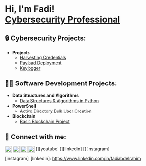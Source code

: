 <h1>Hi, I'm Fadi! <br/><a href="https://www.linkedin.com/in/fadi-a-92082a199/">Cybersecurity Professional</a>
  
<h2>🔒 Cybersecurity Projects:</h2>

- <b>Projects</b>
  - [Harvesting Credentials](https://github.com/fadiabdelrahim/Harvesting-Credentials)
  - [Payload Deployment](https://github.com/fadiabdelrahim/Payload-Deployment)
  - [Keylogger](https://github.com/fadiabdelrahim/Keylogger)
  


<h2>👨‍💻 Software Development Projects:</h2>

- <b>Data Structures and Algorithms </b>
  - [Data Structures & Algorithms in Python](https://github.com/fadiabdelrahim/Data-Structures-and-Algorithms-in-Python)
- <b>PowerShell</b>
  - [Active Directory Bulk User Creation](https://github.com/joshmadakor1/AD_PS)
- <b>Blockchain</b>
  - [Basic Blockchain Project](https://github.com/fadiabdelrahim/Blockchain)  

<h2> 🤳 Connect with me:</h2>

[<img align="left" alt="JoshMadakor | YouTube" width="22px" src="https://cdn.jsdelivr.net/npm/simple-icons@v3/icons/youtube.svg" />][youtube]
[<img align="left" alt="JoshMadakor | Twitter" width="22px" src="https://cdn.jsdelivr.net/npm/simple-icons@v3/icons/twitter.svg" />][twitter]
[<img align="left" alt="JoshMadakor | LinkedIn" width="22px" src="https://cdn.jsdelivr.net/npm/simple-icons@v3/icons/linkedin.svg" />][linkedin]
[<img align="left" alt="JoshMadakor | Instagram" width="22px" src="https://cdn.jsdelivr.net/npm/simple-icons@v3/icons/instagram.svg" />][instagram]

[twitter]: 
[youtube]: 
[instagram]: 
[linkedin]: https://www.linkedin.com/in/fadiabdelrahim

